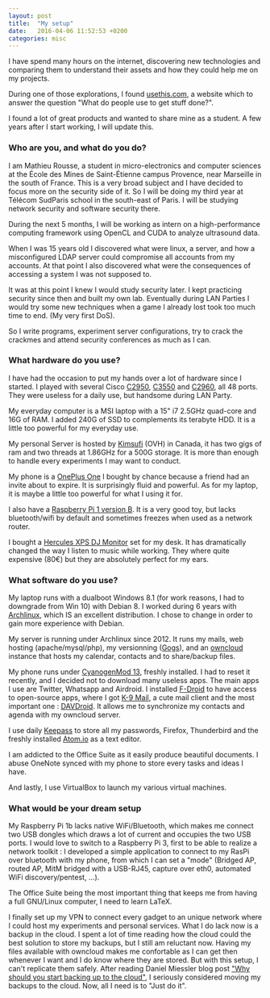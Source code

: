 ```yaml
---
layout: post
title:  "My setup"
date:   2016-04-06 11:52:53 +0200
categories: misc
---
```


I have spend many hours on the internet, discovering new technologies and comparing them to understand their assets and how they could help me on my projects.

During one of those explorations, I found [usethis.com](https://usesthis.com), a website which to answer the question "What do people use to get stuff done?".

I found a lot of great products and wanted to share mine as a student. A few years after I start working, I will update this.

### Who are you, and what do you do?
I am Mathieu Rousse, a student in micro-electronics and computer sciences at the École des Mines de Saint-Étienne campus Provence, near Marseille in the south of France. This is a very broad subject and I have decided to focus more on the security side of it. So I will be doing my third year at Télécom SudParis school in the south-east of Paris. I will be studying network security and software security there.

During the next 5 months, I will be working as intern on a high-performance computing framework using OpenCL and CUDA to analyze ultrasound data.

When I was 15 years old I discovered what were linux, a server, and how a misconfigured LDAP server could compromise all accounts from my accounts. At that point I also discovered what were the consequences of accessing a system I was not supposed to.

It was at this point I knew I would study security later. I kept practicing security since then and built my own lab. Eventually during LAN Parties I would try some new techniques when a game I already lost took too much time to end. (My very first DoS).

So I write programs, experiment server configurations, try to crack the crackmes and attend security conferences as much as I can.

### What hardware do you use?

I have had the occasion to put my hands over a lot of hardware since I started. I played with several Cisco [C2950](http://www.cisco.com/en/US/products/hw/switches/ps628/ps3821/index.html), [C3550](http://www.cisco.com/en/US/products/hw/switches/ps646/products_data_sheet09186a00800913d0.html) and [C2960](http://www.cisco.com/c/en/us/products/collateral/switches/catalyst-2960-series-switches/prod_bulletin0900aecd80322c22.html), all 48 ports. They were useless for a daily use, but handsome during LAN Party.

My everyday computer is a MSI laptop with a 15" i7 2.5GHz quad-core and 16G of RAM. I added 240G of SSD to complements its terabyte HDD. It is a little too powerful for my everyday use.

My personal Server is hosted by [Kimsufi](http://www.kimsufi.com/en/servers.xml) (OVH) in Canada, it has two gigs of ram and two threads at 1.86GHz for a 500G storage. It is more than enough to handle every experiments I may want to conduct.

My phone is a [OnePlus One](http://www.gsmarena.com/oneplus_one-6327.php) I bought by chance because a friend had an invite about to expire. It is surprisingly fluid and powerful. As for my laptop, it is maybe a little too powerful for what I using it for.

I also have a [Raspberry Pi 1 version B](https://www.raspberrypi.org/products/model-b/). It is a very good toy, but lacks bluetooth/wifi by default and sometimes freezes when used as a network router.

I bought a [Hercules XPS DJ Monitor](http://www.hercules.com/us/dj-speakers/bdd/p/172/xps-2-0-80-dj-monitor/) set for my desk. It has dramatically changed the way I listen to music while working. They where quite expensive (80€) but they are absolutely perfect for my ears.

### What software do you use?

My laptop runs with a dualboot Windows 8.1 (for work reasons, I had to downgrade from Win 10) with Debian 8. I worked during 6 years with [Archlinux](https://www.archlinux.org/), which IS an excellent distribution. I chose to change in order to gain more experience with Debian.

My server is running under Archlinux since 2012. It runs my mails, web hosting (apache/mysql/php), my versionning ([Gogs](https://gogs.io/)), and an [owncloud](https://owncloud.org/) instance that hosts my calendar, contacts and to share/backup files.

My phone runs under [CyanogenMod 13](https://download.cyanogenmod.org/?device=bacon), freshly installed. I had to reset it recently, and I decided not to download many useless apps. The main apps I use are Twitter, Whatsapp and Airdroid.
I installed [F-Droid](https://f-droid.org/) to have access to open-source apps, where I got [K-9 Mail](https://f-droid.org/repository/browse/?fdfilter=k-9&fdid=com.fsck.k9), a cute mail client and the most important one : [DAVDroid](https://f-droid.org/repository/browse/?fdfilter=davdroid&fdid=at.bitfire.davdroid). It allows me to synchronize my contacts and agenda with my owncloud server.

I use daily [Keepass](http://keepass.info/) to store all my passwords, Firefox, Thunderbird and the freshly installed [Atom.io](https://atom.io/) as a text editor.

I am addicted to the Office Suite as it easily produce beautiful documents. I abuse OneNote synced with my phone to store every tasks and ideas I have.

And lastly, I use VirtualBox to launch my various virtual machines.

### What would be your dream setup

My Raspberry Pi 1b lacks native WiFi/Bluetooth, which makes me connect two USB dongles which draws a lot of current and occupies the two USB ports. I would love to switch to a Raspberry Pi 3, first to be able to realize a network toolkit : I developed a simple application to connect to my RasPi over bluetooth with my phone, from which I can set a "mode" (Bridged AP, routed AP, MitM bridged with a USB-RJ45, capture over eth0, automated WiFi discovery/pentest, ...).

The Office Suite being the most important thing that keeps me from having a full GNU/Linux computer, I need to learn LaTeX.

I finally set up my VPN to connect every gadget to an unique network where I could host my experiments and personal services. What I do lack now is a backup in the cloud. I spent a lot of time reading how the cloud could the best solution to store my backups, but I still am reluctant now. Having my files available with owncloud makes me confortable as I can get then whenever I want and I do know where they are stored. But with this setup, I can't replicate them safely. After reading Daniel Miessler blog post ["Why should you start backing up to the cloud"](https://danielmiessler.com/blog/backups-cloud/), I seriously considered moving my backups to the cloud. Now, all I need is to "Just do it".
